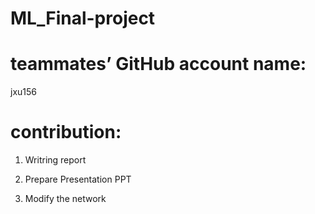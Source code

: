 # ML_Final-project

# teammates’ GitHub account name: 

jxu156

# contribution: 

1. Writring report 

2. Prepare Presentation PPT

3. Modify the network


